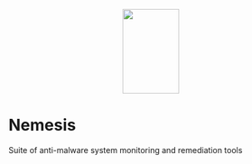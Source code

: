 <p align="center">
<img src="http://mythologian.net/wp-content/uploads/2017/12/Omega-Symbol-and-Its-Meaning.jpg" width="100" height="150"></img>
</p>

# Nemesis

Suite of anti-malware system monitoring and remediation tools
